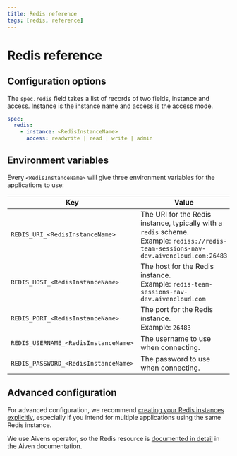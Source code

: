 ```yaml
---
title: Redis reference
tags: [redis, reference]
---
```


# Redis reference

## Configuration options

The `spec.redis` field takes a list of records of two fields, instance and access. Instance is the instance name and access is the access mode.

```yaml
spec:
  redis:
    - instance: <RedisInstanceName>
      access: readwrite | read | write | admin
```

## Environment variables

Every `<RedisInstanceName>` will give three environment variables for the applications to use:

| Key                                  | Value                                                                                                                                       |
|--------------------------------------|---------------------------------------------------------------------------------------------------------------------------------------------|
| `REDIS_URI_<RedisInstanceName>`      | The URI for the Redis instance, typically with a `redis` scheme. <br/>Example:  `rediss://redis-team-sessions-nav-dev.aivencloud.com:26483` |
| `REDIS_HOST_<RedisInstanceName>`     | The host for the Redis instance. <br/>Example:  `redis-team-sessions-nav-dev.aivencloud.com`                                                |
| `REDIS_PORT_<RedisInstanceName>`     | The port for the Redis instance. <br/>Example:  `26483`                                                                                     |
| `REDIS_USERNAME_<RedisInstanceName>` | The username to use when connecting.                                                                                                        |
| `REDIS_PASSWORD_<RedisInstanceName>` | The password to use when connecting.                                                                                                        |

## Advanced configuration

For advanced configuration, we recommend [creating your Redis instances explicitly](../how-to/create-explicit.md), especially if you intend for multiple applications using the same Redis instance.

We use Aivens operator, so the Redis resource is [documented in detail](https://aiven.github.io/aiven-operator/api-reference/redis.html) in the Aiven documentation.
